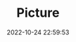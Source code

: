 ---
weight: 1
images:
- /images/edited/135.jpeg
title: Picture
date: 2022-10-24 22:59:53
tags:
- luminar
- work
---